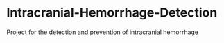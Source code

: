 # Intracranial-Hemorrhage-Detection
Project for the detection and prevention of intracranial hemorrhage
